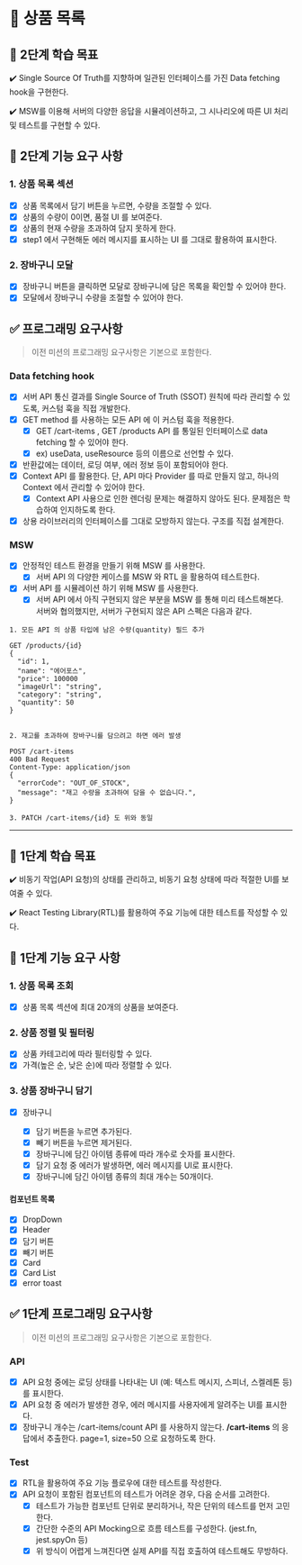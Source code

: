 # 🚀 상품 목록

## 📍 2단계 학습 목표

✔️ Single Source Of Truth를 지향하며 일관된 인터페이스를 가진 Data fetching hook을 구현한다.

✔️ MSW를 이용해 서버의 다양한 응답을 시뮬레이션하고, 그 시나리오에 따른 UI 처리 및 테스트를 구현할 수 있다.

## 🎯 2단계 기능 요구 사항

### 1. 상품 목록 섹션

- [x] 상품 목록에서 담기 버튼을 누르면, 수량을 조절할 수 있다.
- [x] 상품의 수량이 0이면, 품절 UI 를 보여준다.
- [x] 상품의 현재 수량을 초과하여 담지 못하게 한다.
- [x] step1 에서 구현해둔 에러 메시지를 표시하는 UI 를 그대로 활용하여 표시한다.

### 2. 장바구니 모달

- [x] 장바구니 버튼을 클릭하면 모달로 장바구니에 담은 목록을 확인할 수 있어야 한다.
- [x] 모달에서 장바구니 수량을 조절할 수 있어야 한다.

## ✅ 프로그래밍 요구사항

> 이전 미션의 프로그래밍 요구사항은 기본으로 포함한다.

### Data fetching hook

- [x] 서버 API 통신 결과를 Single Source of Truth (SSOT) 원칙에 따라 관리할 수 있도록, 커스텀 훅을 직접 개발한다.
- [x] GET method 를 사용하는 모든 API 에 이 커스텀 훅을 적용한다.
  - [x] GET /cart-items , GET /products API 를 통일된 인터페이스로 data fetching 할 수 있어야 한다.
  - [x] ex) useData, useResource 등의 이름으로 선언할 수 있다.
- [x] 반환값에는 데이터, 로딩 여부, 에러 정보 등이 포함되어야 한다.
- [x] Context API 를 활용한다. 단, API 마다 Provider 를 따로 만들지 않고, 하나의 Context 에서 관리할 수 있어야 한다.
  - [x] Context API 사용으로 인한 렌더링 문제는 해결하지 않아도 된다. 문제점은 학습하여 인지하도록 한다.
- [x] 상용 라이브러리의 인터페이스를 그대로 모방하지 않는다. 구조를 직접 설계한다.

### MSW

- [x] 안정적인 테스트 환경을 만들기 위해 MSW 를 사용한다.
  - [x] 서버 API 의 다양한 케이스를 MSW 와 RTL 을 활용하여 테스트한다.
- [x] 서버 API 를 시뮬레이션 하기 위해 MSW 를 사용한다.
  - [x] 서버 API 에서 아직 구현되지 않은 부분을 MSW 를 통해 미리 테스트해본다. 서버와 협의했지만, 서버가 구현되지 않은 API 스펙은 다음과 같다.

```
1. 모든 API 의 상품 타입에 남은 수량(quantity) 필드 추가

GET /products/{id}
{
  "id": 1,
  "name": "에어포스",
  "price": 100000
  "imageUrl": "string",
  "category": "string",
  "quantity": 50
}


2. 재고를 초과하여 장바구니를 담으려고 하면 에러 발생

POST /cart-items
400 Bad Request
Content-Type: application/json
{
  "errorCode": "OUT_OF_STOCK",
  "message": "재고 수량을 초과하여 담을 수 없습니다.",
}

3. PATCH /cart-items/{id} 도 위와 동일
```

---

## 📍 1단계 학습 목표

✔️ 비동기 작업(API 요청)의 상태를 관리하고, 비동기 요청 상태에 따라 적절한 UI를 보여줄 수 있다.

✔️ React Testing Library(RTL)를 활용하여 주요 기능에 대한 테스트를 작성할 수 있다.

## 🎯 1단계 기능 요구 사항

### 1. 상품 목록 조회

- [x] 상품 목록 섹션에 최대 20개의 상품을 보여준다.

### 2. 상품 정렬 및 필터링

- [x] 상품 카테고리에 따라 필터링할 수 있다.
- [x] 가격(높은 순, 낮은 순)에 따라 정렬할 수 있다.

### 3. 상품 장바구니 담기

- [x] 장바구니

  - [x] 담기 버튼을 누르면 추가된다.
  - [x] 빼기 버튼을 누르면 제거된다.
  - [x] 장바구니에 담긴 아이템 종류에 따라 개수로 숫자를 표시한다.
  - [x] 담기 요청 중 에러가 발생하면, 에러 메시지를 UI로 표시한다.
  - [x] 장바구니에 담긴 아이템 종류의 최대 개수는 50개이다.

#### 컴포넌트 목록

- [x] DropDown
- [x] Header
- [x] 담기 버튼
- [x] 빼기 버튼
- [x] Card
- [x] Card List
- [x] error toast

## ✅ 1단계 프로그래밍 요구사항

> 이전 미션의 프로그래밍 요구사항은 기본으로 포함한다.

### API

- [x] API 요청 중에는 로딩 상태를 나타내는 UI (예: 텍스트 메시지, 스피너, 스켈레톤 등)를 표시한다.
- [x] API 요청 중 에러가 발생한 경우, 에러 메시지를 사용자에게 알려주는 UI를 표시한다.
- [x] 장바구니 개수는 /cart-items/count API 를 사용하지 않는다. **/cart-items** 의 응답에서 추출한다. page=1, size=50 으로 요청하도록 한다.

### Test

- [x] RTL을 활용하여 주요 기능 플로우에 대한 테스트를 작성한다.
- [x] API 요청이 포함된 컴포넌트의 테스트가 어려운 경우, 다음 순서를 고려한다.
  - [x] 테스트가 가능한 컴포넌트 단위로 분리하거나, 작은 단위의 테스트를 먼저 고민한다.
  - [x] 간단한 수준의 API Mocking으로 흐름 테스트를 구성한다. (jest.fn, jest.spyOn 등)
  - [x] 위 방식이 어렵게 느껴진다면 실제 API를 직접 호출하여 테스트해도 무방하다.
